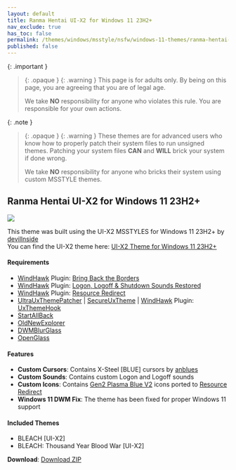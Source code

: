 ```yaml
---
layout: default
title: Ranma Hentai UI-X2 for Windows 11 23H2+
nav_exclude: true
has_toc: false
permalink: /themes/windows/msstyle/nsfw/windows-11-themes/ranma-hentai-ui-x2
published: false
---
```


{: .important }
> {: .opaque }
> {: .warning }
> This page is for adults only. By being on this page, you are agreeing that you are of legal age.
>
> We take **NO** responsibility for anyone who violates this rule. You are responsible for your own actions.

{: .note }
> {: .opaque }
> {: .warning }
> These themes are for advanced users who know how to properly patch their system files to run unsigned themes. 
> Patching your system files **CAN** and **WILL** brick your system if done wrong.
>
> We take **NO** responsibility for anyone who bricks their system using custom MSSTYLE themes.


## Ranma Hentai UI-X2 for Windows 11 23H2+   

![][PREVIEW]

This theme was built using the UI-X2 MSSTYLES for Windows 11 23H2+ by [devillnside][DEVILLNSIDE]   
You can find the UI-X2 theme here: [UI-X2 Theme for Windows 11 23H2+][ORIGINAL]

#### Requirements

*   [WindHawk][WINDHAWK] Plugin: [Bring Back the Borders][BRING_BACK_THE_BORDERS]
*   [WindHawk][WINDHAWK] Plugin: [Logon, Logoff & Shutdown Sounds Restored][LOGON_LOGOFF_SHUTDOWN_SOUNDS_RESTORED]
*   [WindHawk][WINDHAWK] Plugin: [Resource Redirect][RESOURCE_REDIRECT]
*   [UltraUxThemePatcher][ULTRA_UX_THEME_PATCHER] \| [SecureUxTheme][SECURE_UX_THEME] \| [WindHawk][WINDHAWK] Plugin: [UxThemeHook][UX_THEME_HOOK]
*   [StartAllBack][STARTALLBACK]
*   [OldNewExplorer][OLD_NEW_EXPLORER]
*   [DWMBlurGlass][DWM_BLUR_GLASS]
*   [OpenGlass][OPEN_GLASS]

#### Features

*   **Custom Cursors**: Contains X-Steel \[BLUE\] cursors by [anblues][ANBLUES]
*   **Custom Sounds**: Contains custom Logon and Logoff sounds
*   **Custom Icons**: Contains [Gen2 Plasma Blue V2][ICONS] icons ported to [Resource Redirect][RESOURCE_REDIRECT]
*   **Windows 11 DWM Fix**: The theme has been fixed for proper Windows 11 support

#### Included Themes

*   BLEACH \[UI-X2\]
*   BLEACH: Thousand Year Blood War \[UI-X2\]

**Download**: [Download ZIP][DOWNLOAD_ZIP]

<!-- ////////////////////////////////////////////////////////////////////////////////////////////////////////////////////////////////////////////////////////////// -->

[PREVIEW]: https://the-back-room.info/assets/images/themes/nsfw/msstyle/RANMA-HENTAI-UI-X2.png

[WINDHAWK]: https://windhawk.net/

[BRING_BACK_THE_BORDERS]: https://windhawk.net/mods/w11-dwm-fix

[RESOURCE_REDIRECT]: https://windhawk.net/mods/icon-resource-redirect

[STARTALLBACK]: https://www.startallback.com/

[OLD_NEW_EXPLORER]: https://msfn.org/board/topic/170375-oldnewexplorer-119/

[DWM_BLUR_GLASS]: https://github.com/Maplespe/DWMBlurGlass

[OPEN_GLASS]: https://virtualcustoms.net/showthread.php/88998-OpenGlass-Installer-for-Windows-11-22H2

[LOGON_LOGOFF_SHUTDOWN_SOUNDS_RESTORED]: https://windhawk.net/mods/logon-logoff-shutdown-sounds

[ULTRA_UX_THEME_PATCHER]: https://mhoefs.eu/software_uxtheme.php

[SECURE_UX_THEME]: https://github.com/namazso/SecureUxTheme

[UX_THEME_HOOK]: https://windhawk.net/mods/uxtheme-hook

[ORIGINAL]: https://virtualcustoms.net/showthread.php/88154-UI-X2-Theme-for-Windows-10-19H1-22H2

[DEVILLNSIDE]: https://virtualcustoms.net/member.php/228009-devillnside

[ANBLUES]: https://www.deviantart.com/anblues

[ICONS]: https://virtualcustoms.net/showthread.php/83689-7tsp-Gen-2-Complete-Icon-Pack-Collection-for-w10-19h1

[DOWNLOAD_ZIP]: https://github.com/The-Back-Room/Ranma-Hentai-UI-X2-Themes-for-Windows-10-19H1-22H2/archive/refs/heads/main.zip

<!-- ////////////////////////////////////////////////////////////////////////////////////////////////////////////////////////////////////////////////////////////// -->